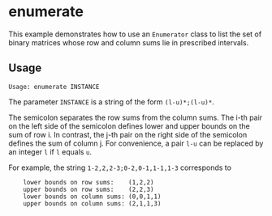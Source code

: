 # enumerate

This example demonstrates how to use  an `Enumerator` class to list the set of binary matrices whose row and column sums lie in prescribed intervals.
## Usage

    Usage: enumerate INSTANCE

The parameter `INSTANCE` is a string of the form `(l-u)*;(l-u)*`.

The semicolon separates the row sums from the column sums. The i-th pair on the
left side of the semicolon defines lower and upper bounds on the sum of row i.
In contrast, the j-th pair on the right side of the semicolon defines the sum
of column j. For convenience, a pair `l-u` can be replaced by an integer `l` if `l` equals `u`.

For example, the string `1-2,2,2-3;0-2,0-1,1-1,1-3` corresponds to

        lower bounds on row sums:    (1,2,2)
        upper bounds on row sums:    (2,2,3)
        lower bounds on column sums: (0,0,1,1)
        upper bounds on column sums: (2,1,1,3)
